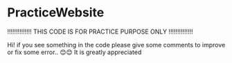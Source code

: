 # PracticeWebsite
!!!!!!!!!!!!!! THIS CODE IS FOR PRACTICE PURPOSE ONLY !!!!!!!!!!!!!!

Hi! if you see something in the code please give some comments to improve or fix some error.. 😊😊
It is greatly appreciated
